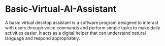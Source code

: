 # Basic-Virtual-AI-Assistant
A basic virtual desktop assistant is a software program designed to interact with users through voice commands and perform simple tasks to make daily activities easier. It acts as a digital helper that can understand natural language and respond appropriately.
